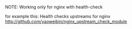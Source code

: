 NOTE: Working only for nginx with health-check

for example this:
Health checks upstreams for nginx
http://github.com/yaoweibin/nginx_upstream_check_module